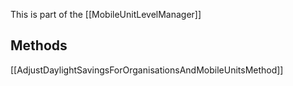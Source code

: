 
This is part of the [[MobileUnitLevelManager]]

## Methods

[[AdjustDaylightSavingsForOrganisationsAndMobileUnitsMethod]]

